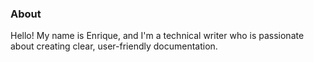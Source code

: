 ### About

Hello! My name is Enrique, and I'm a technical writer who is passionate about creating clear, user-friendly documentation.
